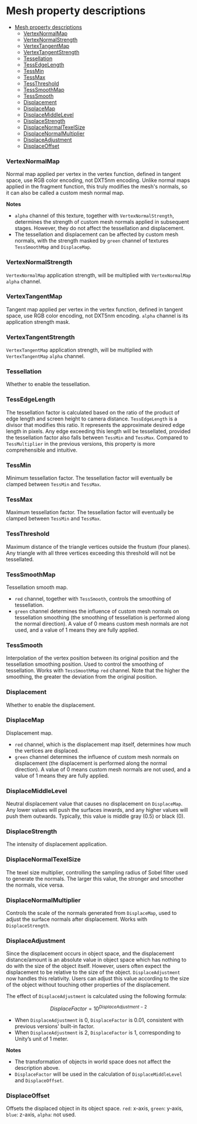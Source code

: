 # Mesh property descriptions

- [Mesh property descriptions](#mesh-property-descriptions)
    - [VertexNormalMap](#vertexnormalmap)
    - [VertexNormalStrength](#vertexnormalstrength)
    - [VertexTangentMap](#vertextangentmap)
    - [VertexTangentStrength](#vertextangentstrength)
    - [Tessellation](#tessellation)
    - [TessEdgeLength](#tessedgelength)
    - [TessMin](#tessmin)
    - [TessMax](#tessmax)
    - [TessThreshold](#tessthreshold)
    - [TessSmoothMap](#tesssmoothmap)
    - [TessSmooth](#tesssmooth)
    - [Displacement](#displacement)
    - [DisplaceMap](#displacemap)
    - [DisplaceMiddleLevel](#displacemiddlelevel)
    - [DisplaceStrength](#displacestrength)
    - [DisplaceNormalTexelSize](#displacenormaltexelsize)
    - [DisplaceNormalMultiplier](#displacenormalmultiplier)
    - [DisplaceAdjustment](#displaceadjustment)
    - [DisplaceOffset](#displaceoffset)

### VertexNormalMap
Normal map applied per vertex in the vertex function, defined in tangent space, use RGB color encoding, not DXT5nm encoding. Unlike normal maps applied in the fragment function, this truly modifies the mesh's normals, so it can also be called a custom mesh normal map.

**Notes**
- `alpha` channel of this texture, together with `VertexNormalStrength`, determines the strength of custom mesh normals applied in subsequent stages. However, they do not affect the tessellation and displacement.
- The tessellation and displacement can be affected by custom mesh normals, with the strength masked by `green` channel of textures `TessSmoothMap` and `DisplaceMap`.

### VertexNormalStrength
`VertexNormalMap` application strength, will be multiplied with `VertexNormalMap` `alpha` channel.

### VertexTangentMap
Tangent map applied per vertex in the vertex function, defined in tangent space, use RGB color encoding, not DXT5nm encoding. `alpha` channel is its application strength mask.

### VertexTangentStrength
`VertexTangentMap` application strength, will be multiplied with `VertexTangentMap` `alpha` channel.

### Tessellation
Whether to enable the tessellation.

### TessEdgeLength
The tessellation factor is calculated based on the ratio of the product of edge length and screen height to camera distance. `TessEdgeLength` is a divisor that modifies this ratio. It represents the approximate desired edge length in pixels. Any edge exceeding this length will be tessellated, provided the tessellation factor also falls between `TessMin` and `TessMax`. Compared to `TessMultiplier` in the previous versions, this property is more comprehensible and intuitive.

### TessMin
Minimum tessellation factor. The tessellation factor will eventually be clamped between `TessMin` and `TessMax`.

### TessMax
Maximum tessellation factor. The tessellation factor will eventually be clamped between `TessMin` and `TessMax`.

### TessThreshold
Maximum distance of the triangle vertices outside the frustum (four planes). Any triangle with all three vertices exceeding this threshold will not be tessellated.

### TessSmoothMap
Tessellation smooth map.
- `red` channel, together with `TessSmooth`, controls the smoothing of tessellation.
- `green` channel determines the influence of custom mesh normals on tessellation smoothing (the smoothing of tessellation is performed along the normal direction). A value of 0 means custom mesh normals are not used, and a value of 1 means they are fully applied.

### TessSmooth
Interpolation of the vertex position between its original position and the tessellation smoothing position. Used to control the smoothing of tessellation. Works with `TessSmoothMap` `red` channel. Note that the higher the smoothing, the greater the deviation from the original position.

### Displacement
Whether to enable the displacement.

### DisplaceMap
Displacement map.
- `red` channel, which is the displacement map itself, determines how much the vertices are displaced.
- `green` channel determines the influence of custom mesh normals on displacement (the displacement is performed along the normal direction). A value of 0 means custom mesh normals are not used, and a value of 1 means they are fully applied.

### DisplaceMiddleLevel
Neutral displacement value that causes no displacement on `DisplaceMap`. Any lower values will push the surfaces inwards, and any higher values will push them outwards. Typically, this value is middle gray (0.5) or black (0).

### DisplaceStrength
The intensity of displacement application.

### DisplaceNormalTexelSize
The texel size multiplier, controlling the sampling radius of Sobel filter used to generate the normals. The larger this value, the stronger and smoother the normals, vice versa.

### DisplaceNormalMultiplier
Controls the scale of the normals generated from `DisplaceMap`, used to adjust the surface normals after displacement. Works with `DisplaceStrength`.

### DisplaceAdjustment
Since the displacement occurs in object space, and the displacement distance/amount is an absolute value in object space which has nothing to do with the size of the object itself. However, users often expect the displacement to be relative to the size of the object. `DisplaceAdjustment` now handles this relativity. Users can adjust this value according to the size of the object without touching other properties of the displacement.

The effect of `DisplaceAdjustment` is calculated using the following formula:

$$DisplaceFactor=10^{DisplaceAdjustment-2}$$

- When `DisplaceAdjustment` is 0, `DisplaceFactor` is 0.01, consistent with previous versions' built-in factor.
- When `DisplaceAdjustment` is 2, `DisplaceFactor` is 1, corresponding to Unity’s unit of 1 meter.

**Notes**
- The transformation of objects in world space does not affect the description above.
- `DisplaceFactor` will be used in the calculation of `DisplaceMiddleLevel` and `DisplaceOffset`.

### DisplaceOffset
Offsets the displaced object in its object space. `red`: x-axis, `green`: y-axis, `blue`: z-axis, `alpha`: not used.
